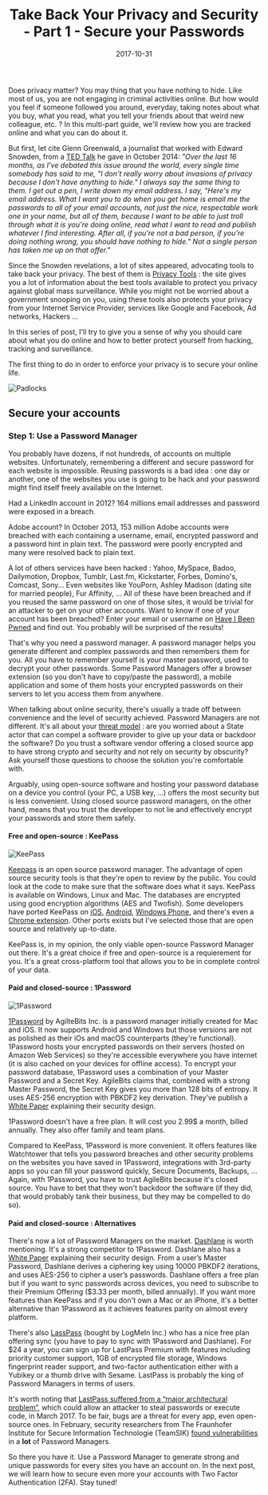 ﻿---
title: "Take Back Your Privacy and Security - Part 1 - Secure your Passwords"
date: 2017-10-31
slug: "password-manager"
categories:
- tech
- encryption
- privacy
- security
tags:
- privacy
- pgp
- gpg
- blog
- encryption
- security
- password
autoThumbnailImage: false
thumbnailImagePosition: "top"
metaAlignment: center
type: post
---
Does privacy matter? You may thing that you have nothing to hide. Like most of us, you are not engaging in criminal activities online. But how would you feel if someone followed you around, everyday, taking notes about what you buy, what you read, what you tell your friends about that weird new colleague, etc. ? In this multi-part guide, we'll review how you are tracked online and what you can do about it.
<!--more-->

But first, let cite Glenn Greenwald, a journalist that worked with Edward Snowden, from a [TED Talk](https://www.ted.com/talks/glenn_greenwald_why_privacy_matters) he gave in October 2014: *"Over the last 16 months, as I've debated this issue around the world, every single time somebody has said to me, "I don't really worry about invasions of privacy because I don't have anything to hide." I always say the same thing to them. I get out a pen, I write down my email address. I say, "Here's my email address. What I want you to do when you get home is email me the passwords to all of your email accounts, not just the nice, respectable work one in your name, but all of them, because I want to be able to just troll through what it is you're doing online, read what I want to read and publish whatever I find interesting. After all, if you're not a bad person, if you're doing nothing wrong, you should have nothing to hide." Not a single person has taken me up on that offer."*

Since the Snowden revelations, a lot of sites appeared, advocating tools to take back your privacy. The best of them is [Privacy Tools](https://www.privacytools.io/) : the site gives you a lot of information about the best tools available to protect you privacy against global mass surveillance. While you might not be worried about a government snooping on you, using these tools also protects your privacy from your Internet Service Provider, services like Google and Facebook, Ad networks, Hackers ...

In this series of post, I'll try to give you a sense of why you should care about what you do online and how to better protect yourself from hacking, tracking and surveillance.

The first thing to do in order to enforce your privacy is to secure your online life.

![Padlocks](/img/locks.jpg)
## Secure your accounts
### Step 1: Use a Password Manager
You probably have dozens, if not hundreds, of accounts on multiple websites. Unfortunately, remembering a different and secure password for each website is impossible. Reusing passwords is a bad idea : one day or another, one of the websites you use is going to be hack and your password might find itself freely available on the Internet.

Had a LinkedIn account in 2012? 164 millions email addresses and password were exposed in a breach.

Adobe account? In October 2013, 153 million Adobe accounts were breached with each containing a username, email, encrypted password and a password hint in plain text. The password were poorly encrypted and many were resolved back to plain text.

A lot of others services have been hacked : Yahoo, MySpace, Badoo, Dailymotion, Dropbox, Tumblr, Last.fm, Kickstarter, Forbes, Domino's, Comcast, Sony... Even websites like YouPorn, Ashley Madison (dating site for married people), Fur Affinity, ... All of these have been breached and if you reused the same password on one of those sites, it would be trivial for an attacker to get on your other accounts. Want to know if one of your account has been breached? Enter your email or username on [Have I Been Pwned](https://haveibeenpwned.com/) and find out. You probably will be surprised of the results!

That's why you need a password manager. A password manager helps you generate different and complex passwords and then remembers them for you. All you have to remember yourself is your master password, used to decrypt your other passwords. Some Password Managers offer a browser extension (so you don't have to copy/paste the password), a mobile application and some of them hosts your encrypted passwords on their servers to let you access them from anywhere.

When talking about online security, there's usually a trade off between convenience and the level of security achieved. Password Managers are not different. It's all about your [threat model](https://en.wikipedia.org/wiki/Threat_model) : are you worried about a State actor that can compel a software provider to give up your data or backdoor the software? Do you trust a software vendor offering a closed source app to have strong crypto and security and not rely on security by obscurity? Ask yourself those questions to choose the solution you're comfortable with.

Arguably, using open-source software and hosting your password database on a device you control (your PC, a USB key, ...) offers the most security but is less convenient. Using closed source password managers, on the other hand, means that you trust the developer to not lie and effectively encrypt your passwords and store them safely.

#### Free and open-source : KeePass
![KeePass](/img/keepass.png)

[Keepass](https://keepass.info/) is an open source password manager. The advantage of open source security tools is that they're open to review by the public. You could look at the code to make sure that the software does what it says. KeePass is available on Windows, Linux and Mac. The databases are encrypted using good encryption algorithms (AES and Twofish). Some developers have ported KeePass on [iOS](http://simpleanywhere.com/syncpass/index.html), [Android](http://www.keepassdroid.com/), [Windows Phone](https://www.microsoft.com/en-us/store/p/winpass/9nblggh5z10k), and there's even a [Chrome extension](https://perfectapi.github.io/CKP/). Other ports exists but I've selected those that are open source and relatively up-to-date.

KeePass is, in my opinion, the only viable open-source Password Manager out there. It's a great choice if free and open-source is a requierement for you. It's a great cross-platform tool that allows you to be in complete control of your data.

#### Paid and closed-source : 1Password
![1Password](/img/1Password.png)

[1Password](https://1password.com/) by AgilteBits Inc. is a password manager initially created for Mac and iOS. It now supports Android and Windows but those versions are not as polished as their iOs and macOS counterparts (they're functional). 1Password hosts your encrypted passwords on their servers (hosted on Amazon Web Services) so they're accessible everywhere you have internet (it is also cached on your devices for offline access). To encrypt your password database, 1Password  uses a combination of your Master Password and a Secret Key. AgileBits claims that, combined with a strong Master Password, the Secret Key gives you more than 128 bits of entropy. It uses AES-256 encryption with PBKDF2 key derivation. They've publish a [White Paper](https://1password.com/files/1Password%20for%20Teams%20White%20Paper.pdf) explaining their security design.

1Password doesn't have a free plan. It will cost you 2.99$ a month, billed annually. They also offer family and team plans.

Compared to KeePass, 1Password is more convenient. It offers features like Watchtower that tells you password breaches and other security problems on the websites you have saved in 1Password, integrations with 3rd-party apps so you can fill your password quickly, Secure Documents, Backups, ... Again, with 1Password, you have to trust AgileBits because it's closed source. You have to bet that they won't backdoor the software (if they did, that would probably tank their business, but they may be compelled to do so).

#### Paid and closed-source : Alternatives
There's now a lot of Password Managers on the market. [Dashlane](https://www.dashlane.com/) is worth mentioning. It's a strong competitor to 1Password. Dashlane also has a [White Paper](https://www.dashlane.com/download/Dashlane_SecurityWhitepaper_v2.8.8.pdf) explaining their security design. From a user’s Master Password, Dashlane derives a ciphering key using 10000 PBKDF2 iterations, and uses AES-256 to cipher a user’s passwords. Dashlane offers a free plan but if you want to sync passwords across devices, you need to subscribe to their Premium Offering ($3.33 per month, billed annually). If you want more features than KeePass and if you don't own a Mac or an iPhone, it's a better alternative than 1Password as it achieves features parity on almost every platform.

There's also [LassPass](https://www.lastpass.com/) (bought by LogMeIn Inc.) who has a nice free plan offering sync (you have to pay to sync with 1Password and Dashlane). For $24 a year, you can sign up for LastPass Premium with features including priority customer support, 1GB of encrypted file storage, Windows fingerprint reader support, and two-factor authentication either with a Yubikey or a thumb drive with Sesame. LastPass is probably the king of Password Managers in terms of users.

It's worth noting that [LastPass suffered from a “major architectural problem”](https://www.theguardian.com/technology/2017/mar/30/lastpass-warns-users-to-exercise-caution-while-it-fixes-major-vulnerability), which could allow an attacker to steal passwords or execute code, in March 2017. To be fair, bugs are a threat for every app, even open-source ones. In February, security researchers from The Fraunhofer Institute for Secure Information Technologie (TeamSIK) [found vulnerabilities](https://www.theregister.co.uk/2017/02/28/flaws_in_password_management_apps/) in a **lot** of Password Managers.

So there you have it. Use a Password Manager to generate strong and unique passwords for every sites you have an account on. In the next post, we will learn how to secure even more your accounts with Two Factor Authentication (2FA). Stay tuned!
